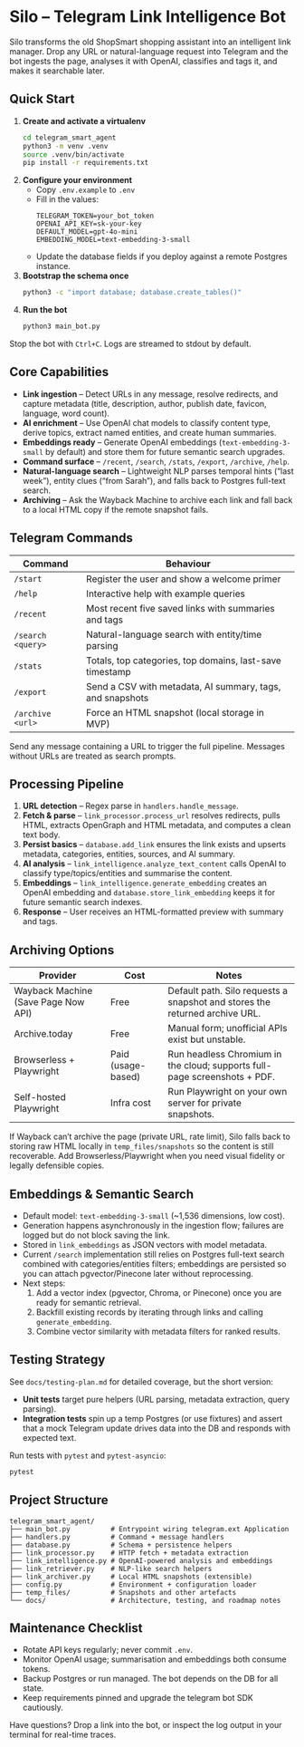 # Silo – Telegram Link Intelligence Bot

Silo transforms the old ShopSmart shopping assistant into an intelligent link manager. Drop any URL or natural-language request into Telegram and the bot ingests the page, analyses it with OpenAI, classifies and tags it, and makes it searchable later.

## Quick Start

1. **Create and activate a virtualenv**
   ```bash
   cd telegram_smart_agent
   python3 -m venv .venv
   source .venv/bin/activate
   pip install -r requirements.txt
   ```
2. **Configure your environment**
   - Copy `.env.example` to `.env`
   - Fill in the values:
     ```
     TELEGRAM_TOKEN=your_bot_token
     OPENAI_API_KEY=sk-your-key
     DEFAULT_MODEL=gpt-4o-mini
     EMBEDDING_MODEL=text-embedding-3-small
     ```
   - Update the database fields if you deploy against a remote Postgres instance.
3. **Bootstrap the schema once**
   ```bash
   python3 -c "import database; database.create_tables()"
   ```
4. **Run the bot**
   ```bash
   python3 main_bot.py
   ```

Stop the bot with `Ctrl+C`. Logs are streamed to stdout by default.

## Core Capabilities

- **Link ingestion** – Detect URLs in any message, resolve redirects, and capture metadata (title, description, author, publish date, favicon, language, word count).
- **AI enrichment** – Use OpenAI chat models to classify content type, derive topics, extract named entities, and create human summaries.
- **Embeddings ready** – Generate OpenAI embeddings (`text-embedding-3-small` by default) and store them for future semantic search upgrades.
- **Command surface** – `/recent`, `/search`, `/stats`, `/export`, `/archive`, `/help`.
- **Natural-language search** – Lightweight NLP parses temporal hints (“last week”), entity clues (“from Sarah”), and falls back to Postgres full-text search.
- **Archiving** – Ask the Wayback Machine to archive each link and fall back to a local HTML copy if the remote snapshot fails.

## Telegram Commands

| Command | Behaviour |
|---------|-----------|
| `/start` | Register the user and show a welcome primer |
| `/help` | Interactive help with example queries |
| `/recent` | Most recent five saved links with summaries and tags |
| `/search <query>` | Natural-language search with entity/time parsing |
| `/stats` | Totals, top categories, top domains, last-save timestamp |
| `/export` | Send a CSV with metadata, AI summary, tags, and snapshots |
| `/archive <url>` | Force an HTML snapshot (local storage in MVP) |

Send any message containing a URL to trigger the full pipeline. Messages without URLs are treated as search prompts.

## Processing Pipeline

1. **URL detection** – Regex parse in `handlers.handle_message`.
2. **Fetch & parse** – `link_processor.process_url` resolves redirects, pulls HTML, extracts OpenGraph and HTML metadata, and computes a clean text body.
3. **Persist basics** – `database.add_link` ensures the link exists and upserts metadata, categories, entities, sources, and AI summary.
4. **AI analysis** – `link_intelligence.analyze_text_content` calls OpenAI to classify type/topics/entities and summarise the content.
5. **Embeddings** – `link_intelligence.generate_embedding` creates an OpenAI embedding and `database.store_link_embedding` keeps it for future semantic search indexes.
6. **Response** – User receives an HTML-formatted preview with summary and tags.

## Archiving Options

| Provider | Cost | Notes |
|----------|------|-------|
| Wayback Machine (Save Page Now API) | Free | Default path. Silo requests a snapshot and stores the returned archive URL. |
| Archive.today | Free | Manual form; unofficial APIs exist but unstable. |
| Browserless + Playwright | Paid (usage-based) | Run headless Chromium in the cloud; supports full-page screenshots + PDF. |
| Self-hosted Playwright | Infra cost | Run Playwright on your own server for private snapshots. |

If Wayback can’t archive the page (private URL, rate limit), Silo falls back to storing raw HTML locally in `temp_files/snapshots` so the content is still recoverable. Add Browserless/Playwright when you need visual fidelity or legally defensible copies.

## Embeddings & Semantic Search

- Default model: `text-embedding-3-small` (~1,536 dimensions, low cost).
- Generation happens asynchronously in the ingestion flow; failures are logged but do not block saving the link.
- Stored in `link_embeddings` as JSON vectors with model metadata.
- Current `/search` implementation still relies on Postgres full-text search combined with categories/entities filters; embeddings are persisted so you can attach pgvector/Pinecone later without reprocessing.
- Next steps:
  1. Add a vector index (pgvector, Chroma, or Pinecone) once you are ready for semantic retrieval.
  2. Backfill existing records by iterating through links and calling `generate_embedding`.
  3. Combine vector similarity with metadata filters for ranked results.

## Testing Strategy

See `docs/testing-plan.md` for detailed coverage, but the short version:
- **Unit tests** target pure helpers (URL parsing, metadata extraction, query parsing).
- **Integration tests** spin up a temp Postgres (or use fixtures) and assert that a mock Telegram update drives data into the DB and responds with expected text.

Run tests with `pytest` and `pytest-asyncio`:

```bash
pytest
```

## Project Structure

```
telegram_smart_agent/
├── main_bot.py          # Entrypoint wiring telegram.ext Application
├── handlers.py          # Command + message handlers
├── database.py          # Schema + persistence helpers
├── link_processor.py    # HTTP fetch + metadata extraction
├── link_intelligence.py # OpenAI-powered analysis and embeddings
├── link_retriever.py    # NLP-like search helpers
├── link_archiver.py     # Local HTML snapshots (extensible)
├── config.py            # Environment + configuration loader
├── temp_files/          # Snapshots and other artefacts
└── docs/                # Architecture, testing, and roadmap notes
```

## Maintenance Checklist

- Rotate API keys regularly; never commit `.env`.
- Monitor OpenAI usage; summarisation and embeddings both consume tokens.
- Backup Postgres or run managed. The bot depends on the DB for all state.
- Keep requirements pinned and upgrade the telegram bot SDK cautiously.

Have questions? Drop a link into the bot, or inspect the log output in your terminal for real-time traces.
